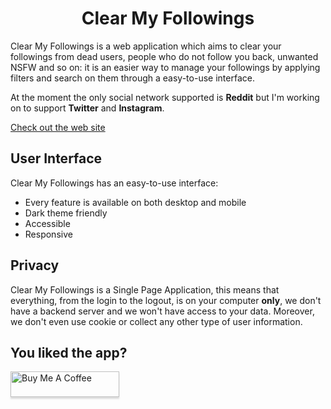 <h1 align="center">Clear My Followings</h1>

Clear My Followings is a web application which aims to clear your followings from dead users, people who do not follow you back, unwanted NSFW and so on: it is an easier way to manage your followings by applying filters and search on them through a easy-to-use interface.

At the moment the only social network supported is **Reddit** but I'm working on to support **Twitter** and **Instagram**.

[Check out the web site](https://www.clearmyfollowings.xyz/)

## User Interface
Clear My Followings has an easy-to-use interface:
- Every feature is available on both desktop and mobile
- Dark theme friendly
- Accessible
- Responsive

## Privacy

Clear My Followings is a Single Page Application, this means that everything, from the login to the logout, is on your computer **only**, we don't have a backend server and we won't have access to your data. Moreover, we don't even use cookie or collect any other type of user information.

## You liked the app? 
<a href="https://www.buymeacoffee.com/a-chris" target="_blank"><img src="https://www.buymeacoffee.com/assets/img/custom_images/orange_img.png" alt="Buy Me A Coffee" style="height: 41px !important;width: 174px !important;box-shadow: 0px 3px 2px 0px rgba(190, 190, 190, 0.5) !important;-webkit-box-shadow: 0px 3px 2px 0px rgba(190, 190, 190, 0.5) !important;"></a>
